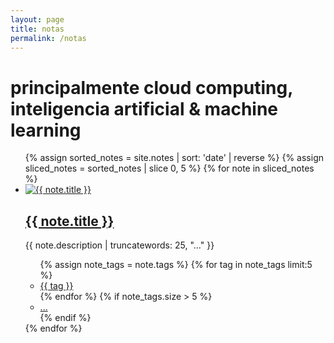 ```yaml
---
layout: page
title: notas
permalink: /notas
---
```

 <main class="mw7 center">
  <h1 class="pa3 pa4-ns fw1 dark-gray f6 f5-l mt0">principalmente cloud computing, inteligencia artificial & machine learning</h1>
  <ul class="list pl0">
   {% assign sorted_notes = site.notes | sort: 'date' | reverse %}
   {% assign sliced_notes = sorted_notes | slice 0, 5 %}
   {% for note in sliced_notes %}
     <li class="pa3 pa4-ns mb3">
       <a href="{{ note.url }}" class="db overflow-hidden image-container">
         <img src="{{ note.image }}" alt="{{ note.title }}" class="w-100 mb2 note-image">
       </a>
       <h2 class="fw1 f4 f3-ns"><a href="{{ note.url }}" class="link dim dark-gray">{{ note.title }}</a></h2>
       <p class="measure lh-copy f6 dark-gray tj-ns">{{ note.description | truncatewords: 25, "..." }}</p>
          <ul class="list pl0 flex flex-wrap">
            {% assign note_tags = note.tags %}
            {% for tag in note_tags limit:5 %}
              <li class="mr2 mb2">
                <a href="/tags/{{ tag | slugify }}" class="tag">{{ tag }}</a>
              </li>
            {% endfor %}
            {% if note_tags.size > 5 %}
              <li class="mr2 mb2"><a href="{{ note.url }}" class="tag">...</a></li>
            {% endif %}
         </ul>
      </li>
    {% endfor %}
  </ul>

